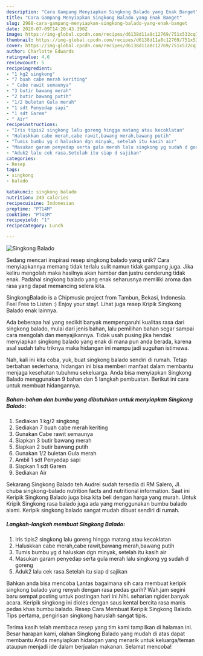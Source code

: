 ```yaml
---
description: "Cara Gampang Menyiapkan Singkong Balado yang Enak Banget"
title: "Cara Gampang Menyiapkan Singkong Balado yang Enak Banget"
slug: 2988-cara-gampang-menyiapkan-singkong-balado-yang-enak-banget
date: 2020-07-09T14:20:43.390Z
image: https://img-global.cpcdn.com/recipes/d6138d11a8c12769/751x532cq70/singkong-balado-foto-resep-utama.jpg
thumbnail: https://img-global.cpcdn.com/recipes/d6138d11a8c12769/751x532cq70/singkong-balado-foto-resep-utama.jpg
cover: https://img-global.cpcdn.com/recipes/d6138d11a8c12769/751x532cq70/singkong-balado-foto-resep-utama.jpg
author: Charlotte Edwards
ratingvalue: 4.6
reviewcount: 5
recipeingredient:
- "1 kg2 singkong"
- "7 buah cabe merah keriting"
- " Cabe rawit semaunya"
- "3 butir bawang merah"
- "2 butir bawang putih"
- "1/2 buletan Gula merah"
- "1 sdt Penyedap sapi"
- "1 sdt Garem"
- " Air"
recipeinstructions:
- "Iris tipis2 singkong lalu goreng hingga matang atau kecoklatan"
- "Haluskkan cabe merah,cabe rawit,bawang merah,bawang putih"
- "Tumis bumbu yg d haluskan dgn minyak, setelah itu kasih air"
- "Masukan garam penyedap serta gula merah lalu singkong yg sudah d goreng"
- "Aduk2 lalu cek rasa.Setelah itu siap d sajikan"
categories:
- Resep
tags:
- singkong
- balado

katakunci: singkong balado 
nutrition: 249 calories
recipecuisine: Indonesian
preptime: "PT14M"
cooktime: "PT43M"
recipeyield: "1"
recipecategory: Lunch

---
```



![Singkong Balado](https://img-global.cpcdn.com/recipes/d6138d11a8c12769/751x532cq70/singkong-balado-foto-resep-utama.jpg)

Sedang mencari inspirasi resep singkong balado yang unik? Cara menyiapkannya memang tidak terlalu sulit namun tidak gampang juga. Jika keliru mengolah maka hasilnya akan hambar dan justru cenderung tidak enak. Padahal singkong balado yang enak seharusnya memiliki aroma dan rasa yang dapat memancing selera kita.

SingkongBalado is a Chipmusic project from Tambun, Bekasi, Indonesia. Feel Free to Listen :) Enjoy your stay!. Lihat juga resep Kripik Singkong Balado enak lainnya.

Ada beberapa hal yang sedikit banyak mempengaruhi kualitas rasa dari singkong balado, mulai dari jenis bahan, lalu pemilihan bahan segar sampai cara mengolah dan menyajikannya. Tidak usah pusing jika hendak menyiapkan singkong balado yang enak di mana pun anda berada, karena asal sudah tahu triknya maka hidangan ini mampu jadi suguhan istimewa.


Nah, kali ini kita coba, yuk, buat singkong balado sendiri di rumah. Tetap berbahan sederhana, hidangan ini bisa memberi manfaat dalam membantu menjaga kesehatan tubuhmu sekeluarga. Anda bisa menyiapkan Singkong Balado menggunakan 9 bahan dan 5 langkah pembuatan. Berikut ini cara untuk membuat hidangannya.

<!--inarticleads1-->

##### Bahan-bahan dan bumbu yang dibutuhkan untuk menyiapkan Singkong Balado:

1. Sediakan 1 kg/2 singkong
1. Sediakan 7 buah cabe merah keriting
1. Gunakan  Cabe rawit semaunya
1. Siapkan 3 butir bawang merah
1. Siapkan 2 butir bawang putih
1. Gunakan 1/2 buletan Gula merah
1. Ambil 1 sdt Penyedap sapi
1. Siapkan 1 sdt Garem
1. Sediakan  Air


Sekarang Singkong Balado teh Audrei sudah tersedia di RM Salero, Jl. chuba singkong-balado nutrition facts and nutritional information. Saat ini Keripik Singkong Balado juga bisa kita beli dengan harga yang murah. Untuk Kripik Singkong rasa balado juga ada yang menggunakan bumbu balado alami. Keripik singkong balado sangat mudah dibuat sendiri di rumah. 

<!--inarticleads2-->

##### Langkah-langkah membuat Singkong Balado:

1. Iris tipis2 singkong lalu goreng hingga matang atau kecoklatan
1. Haluskkan cabe merah,cabe rawit,bawang merah,bawang putih
1. Tumis bumbu yg d haluskan dgn minyak, setelah itu kasih air
1. Masukan garam penyedap serta gula merah lalu singkong yg sudah d goreng
1. Aduk2 lalu cek rasa.Setelah itu siap d sajikan


Bahkan anda bisa mencoba Lantas bagaimana sih cara membuat keripik singkong balado yang renyah dengan rasa pedas gurih? Wah.jam segini baru sempat posting untuk postingan hari ini.hihi. seharian ngider.banyak acara. Keripik singkong ini dioles dengan saus kental bercita rasa manis pedas khas bumbu balado. Resep Cara Membuat Keripik Singkong Balado. Tips pertama, pengirisan singkong haruslah sangat tipis. 

Terima kasih telah membaca resep yang tim kami tampilkan di halaman ini. Besar harapan kami, olahan Singkong Balado yang mudah di atas dapat membantu Anda menyiapkan hidangan yang menarik untuk keluarga/teman ataupun menjadi ide dalam berjualan makanan. Selamat mencoba!

